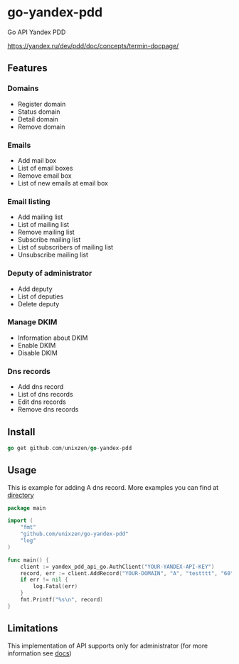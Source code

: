 # go-yandex-pdd
Go API Yandex PDD

https://yandex.ru/dev/pdd/doc/concepts/termin-docpage/


## Features

### Domains

* Register domain
* Status domain
* Detail domain
* Remove domain

### Emails

* Add mail box
* List of email boxes
* Remove email box
* List of new emails at email box

### Email listing

* Add mailing list
* List of mailing list
* Remove mailing list
* Subscribe mailing list
* List of subscribers of mailing list
* Unsubscribe mailing list

### Deputy of administrator

* Add deputy
* List of deputies
* Delete deputy

### Manage DKIM

* Information about DKIM
* Enable DKIM
* Disable DKIM

### Dns records

* Add dns record
* List of dns records
* Edit dns records
* Remove dns records


## Install

```go
go get github.com/unixzen/go-yandex-pdd
```

## Usage

This is example for adding A dns record. More examples you can find at [directory](https://github.com/unixzen/go-yandex-pdd/tree/master/examples) 

```go
package main

import (
	"fmt"
	"github.com/unixzen/go-yandex-pdd"
	"log"
)

func main() {
	client := yandex_pdd_api_go.AuthClient("YOUR-YANDEX-API-KEY")
	record, err := client.AddRecord("YOUR-DOMAIN", "A", "testttt", "60", "127.0.0.1")
	if err != nil {
		log.Fatal(err)
	}
	fmt.Printf("%s\n", record)
}
```

## Limitations

This implementation of API supports only for administrator (for more information see [docs](https://yandex.ru/dev/pdd/doc/concepts/termin-docpage/))



